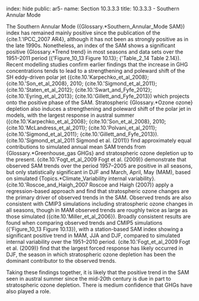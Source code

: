 index: hide
public: ar5-
name: Section 10.3.3.3
title: 10.3.3.3 - Southern Annular Mode

The Southern Annular Mode ({Glossary.*Southern_Annular_Mode SAM}) index has remained mainly positive since the publication of the {cite.1.'IPCC_2007 AR4}, although it has not been as strongly positive as in the late 1990s. Nonetheless, an index of the SAM shows a significant positive {Glossary.*Trend trend} in most seasons and data sets over the 1951–2011 period ({'Figure_10_13 Figure 10.13}; {'Table_2_14 Table 2.14}). Recent modelling studies confirm earlier findings that the increase in GHG concentrations tends to lead to a strengthening and poleward shift of the SH eddy-driven polar jet ({cite.10.'Karpechko_et_al_2008}; {cite.10.'Son_et_al_2008}, 2010; {cite.10.'Sigmond_et_al_2011}; {cite.10.'Staten_et_al_2012}; {cite.10.'Swart_and_Fyfe_2012}; {cite.10.'Eyring_et_al_2013}; {cite.10.'Gillett_and_Fyfe_2013}) which projects onto the positive phase of the SAM. Stratospheric {Glossary.*Ozone ozone} depletion also induces a strengthening and poleward shift of the polar jet in models, with the largest response in austral summer ({cite.10.'Karpechko_et_al_2008}; {cite.10.'Son_et_al_2008}, 2010; {cite.10.'McLandress_et_al_2011}; {cite.10.'Polvani_et_al_2011}; {cite.10.'Sigmond_et_al_2011}; {cite.10.'Gillett_and_Fyfe_2013}). {cite.10.'Sigmond_et_al_2011 Sigmond et al. (2011)} find approximately equal contributions to simulated annual mean SAM trends from {Glossary.*Greenhouse_gas GHGs} and stratospheric ozone depletion up to the present. {cite.10.'Fogt_et_al_2009 Fogt et al. (2009)} demonstrate that observed SAM trends over the period 1957–2005 are positive in all seasons, but only statistically significant in DJF and March, April, May (MAM), based on simulated {Topics.*Climate_Variability internal variability}. {cite.10.'Roscoe_and_Haigh_2007 Roscoe and Haigh (2007)} apply a regression-based approach and find that stratospheric ozone changes are the primary driver of observed trends in the SAM. Observed trends are also consistent with CMIP3 simulations including stratospheric ozone changes in all seasons, though in MAM observed trends are roughly twice as large as those simulated ({cite.10.'Miller_et_al_2006}). Broadly consistent results are found when comparing observed trends and CMIP5 simulations ({'Figure_10_13 Figure 10.13}), with a station-based SAM index showing a significant positive trend in MAM, JJA and DJF, compared to simulated internal variability over the 1951–2010 period. {cite.10.'Fogt_et_al_2009 Fogt et al. (2009)} find that the largest forced response has likely occurred in DJF, the season in which stratospheric ozone depletion has been the dominant contributor to the observed trends.

Taking these findings together, it is likely that the positive trend in the SAM seen in austral summer since the mid-20th century is due in part to stratospheric ozone depletion. There is medium confidence that GHGs have also played a role.
